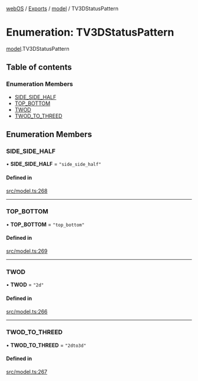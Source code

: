 [webOS](../README.md) / [Exports](../modules.md) / [model](../modules/model.md) / TV3DStatusPattern

# Enumeration: TV3DStatusPattern

[model](../modules/model.md).TV3DStatusPattern

## Table of contents

### Enumeration Members

- [SIDE\_SIDE\_HALF](model.TV3DStatusPattern.md#side_side_half)
- [TOP\_BOTTOM](model.TV3DStatusPattern.md#top_bottom)
- [TWOD](model.TV3DStatusPattern.md#twod)
- [TWOD\_TO\_THREED](model.TV3DStatusPattern.md#twod_to_threed)

## Enumeration Members

### SIDE\_SIDE\_HALF

• **SIDE\_SIDE\_HALF** = ``"side_side_half"``

#### Defined in

[src/model.ts:268](https://github.com/Dabolus/webos-tv/blob/a44bbc5/src/model.ts#L268)

___

### TOP\_BOTTOM

• **TOP\_BOTTOM** = ``"top_bottom"``

#### Defined in

[src/model.ts:269](https://github.com/Dabolus/webos-tv/blob/a44bbc5/src/model.ts#L269)

___

### TWOD

• **TWOD** = ``"2d"``

#### Defined in

[src/model.ts:266](https://github.com/Dabolus/webos-tv/blob/a44bbc5/src/model.ts#L266)

___

### TWOD\_TO\_THREED

• **TWOD\_TO\_THREED** = ``"2dto3d"``

#### Defined in

[src/model.ts:267](https://github.com/Dabolus/webos-tv/blob/a44bbc5/src/model.ts#L267)
